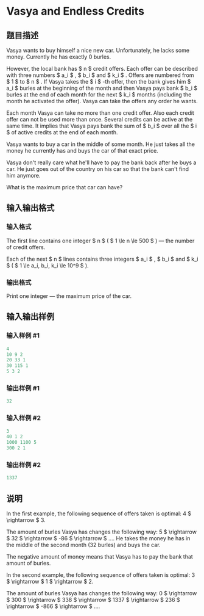 # Vasya and Endless Credits

## 题目描述

Vasya wants to buy himself a nice new car. Unfortunately, he lacks some money. Currently he has exactly 0 burles.

However, the local bank has $ n $ credit offers. Each offer can be described with three numbers $ a_i $ , $ b_i $ and $ k_i $ . Offers are numbered from $ 1 $ to $ n $ . If Vasya takes the $ i $ -th offer, then the bank gives him $ a_i $ burles at the beginning of the month and then Vasya pays bank $ b_i $ burles at the end of each month for the next $ k_i $ months (including the month he activated the offer). Vasya can take the offers any order he wants.

Each month Vasya can take no more than one credit offer. Also each credit offer can not be used more than once. Several credits can be active at the same time. It implies that Vasya pays bank the sum of $ b_i $ over all the $ i $ of active credits at the end of each month.

Vasya wants to buy a car in the middle of some month. He just takes all the money he currently has and buys the car of that exact price.

Vasya don't really care what he'll have to pay the bank back after he buys a car. He just goes out of the country on his car so that the bank can't find him anymore.

What is the maximum price that car can have?

## 输入输出格式

### 输入格式

The first line contains one integer $ n $ ( $ 1 \le n \le 500 $ ) — the number of credit offers.

Each of the next $ n $ lines contains three integers $ a_i $ , $ b_i $ and $ k_i $ ( $ 1 \le a_i, b_i, k_i \le 10^9 $ ).

### 输出格式

Print one integer — the maximum price of the car.

## 输入输出样例

### 输入样例 #1

```cpp
4
10 9 2
20 33 1
30 115 1
5 3 2

```
### 输出样例 #1

```cpp
32

```
### 输入样例 #2

```cpp
3
40 1 2
1000 1100 5
300 2 1

```
### 输出样例 #2

```cpp
1337

```
## 说明

In the first example, the following sequence of offers taken is optimal: 4 $ \rightarrow $ 3.

The amount of burles Vasya has changes the following way: 5 $ \rightarrow $ 32 $ \rightarrow $ -86 $ \rightarrow $ .... He takes the money he has in the middle of the second month (32 burles) and buys the car.

The negative amount of money means that Vasya has to pay the bank that amount of burles.

In the second example, the following sequence of offers taken is optimal: 3 $ \rightarrow $ 1 $ \rightarrow $ 2.

The amount of burles Vasya has changes the following way: 0 $ \rightarrow $ 300 $ \rightarrow $ 338 $ \rightarrow $ 1337 $ \rightarrow $ 236 $ \rightarrow $ -866 $ \rightarrow $ ....

